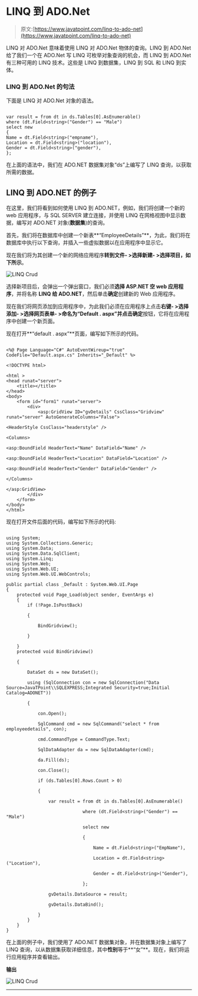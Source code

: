 # LINQ 到 ADO.Net

> 原文:[https://www.javatpoint.com/linq-to-ado-net](https://www.javatpoint.com/linq-to-ado-net)

LINQ 对 ADO.Net 意味着使用 LINQ 对 ADO.Net 物体的查询。LINQ 到 ADO.Net 给了我们一个在 ADO.Net 写 LINQ 可枚举对象查询的机会，而 LINQ 到 ADO.Net 有三种可用的 LINQ 技术。这些是 LINQ 到数据集，LINQ 到 SQL 和 LINQ 到实体。

### LINQ 到 ADO.Net 的句法

下面是 LINQ 对 ADO.Net 对象的语法。

```

var result = from dt in ds.Tables[0].AsEnumerable()
where (dt.Field<string>("Gender") == "Male")
select new
{
Name = dt.Field<string>("empname"),
Location = dt.Field<string>("location"),
Gender = dt.Field<string>("gender"),
};

```

在上面的语法中，我们在 ADO.NET 数据集对象“ds”上编写了 LINQ 查询，以获取所需的数据。

## LINQ 到 ADO.NET 的例子

在这里，我们将看到如何使用 LINQ 到 ADO.NET，例如，我们将创建一个新的 web 应用程序，与 SQL SERVER 建立连接，并使用 LINQ 在网格视图中显示数据，编写对 ADO.NET 对象(**数据集**)的查询。

首先，我们将在数据库中创建一个新表**“EmployeeDetails”**，为此，我们将在数据库中执行以下查询，并插入一些虚拟数据以在应用程序中显示它。

现在我们将为其创建一个新的网络应用程序**转到文件- >选择新建- >选择项目，如下所示**。

![LINQ Crud](../Images/71bd5340c8107b0cd46ec414ab569092.png)

选择新项目后，会弹出一个弹出窗口，我们必须**选择 ASP.NET 空 web 应用程序**，并将名称 **LINQ 给 ADO.NET**，然后单击**确定**创建新的 Web 应用程序。

现在我们将网页添加到应用程序中，为此我们必须在应用程序上点击**右键- >选择添加- >选择网页表单- >命名为“Default . aspx”**并点击**确定**按钮，它将在应用程序中创建一个新页面。

现在打开**“default . aspx”**页面，编写如下所示的代码。

```

<%@ Page Language="C#" AutoEventWireup="true" CodeFile="Default.aspx.cs" Inherits="_Default" %>

<!DOCTYPE html>

<html >
<head runat="server">
    <title></title>
</head>
<body>
    <form id="form1" runat="server">
        <div>
            <asp:GridView ID="gvDetails" CssClass="Gridview" runat="server" AutoGenerateColumns="False">

<HeaderStyle CssClass="headerstyle" />

<Columns>

<asp:BoundField HeaderText="Name" DataField="Name" />

<asp:BoundField HeaderText="Location" DataField="Location" />

<asp:BoundField HeaderText="Gender" DataField="Gender" />

</Columns>

</asp:GridView>
        </div>
    </form>
</body>
</html>

```

现在打开文件后面的代码，编写如下所示的代码:

```

using System;
using System.Collections.Generic;
using System.Data;
using System.Data.SqlClient;
using System.Linq;
using System.Web;
using System.Web.UI;
using System.Web.UI.WebControls;

public partial class _Default : System.Web.UI.Page
{
    protected void Page_Load(object sender, EventArgs e)
    {
        if (!Page.IsPostBack)

        {

            BindGridview();

        }

    }
    protected void BindGridview()

    {

        DataSet ds = new DataSet();

        using (SqlConnection con = new SqlConnection("Data Source=JavaTPoint\\SQLEXPRESS;Integrated Security=true;Initial Catalog=ADONET"))

        {

            con.Open();

            SqlCommand cmd = new SqlCommand("select * from employeedetails", con);

            cmd.CommandType = CommandType.Text;

            SqlDataAdapter da = new SqlDataAdapter(cmd);

            da.Fill(ds);

            con.Close();

            if (ds.Tables[0].Rows.Count > 0)

            {

                var result = from dt in ds.Tables[0].AsEnumerable()

                             where (dt.Field<string>("Gender") == "Male")

                             select new

                             {

                                 Name = dt.Field<string>("EmpName"),

                                 Location = dt.Field<string>("Location"),

                                 Gender = dt.Field<string>("Gender"),

                             };

                gvDetails.DataSource = result;

                gvDetails.DataBind();

            }
        }
    }
}

```

在上面的例子中，我们使用了 ADO.NET 数据集对象，并在数据集对象上编写了 LINQ 查询，以从数据集获取详细信息，其中**性别**等于**“女”**。现在，我们将运行应用程序并查看输出。

**输出**

![LINQ Crud](../Images/c90ca33a5ab257c9205d062fabedbf7c.png)

* * *